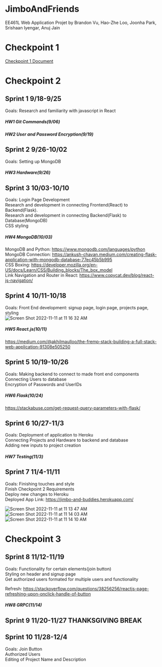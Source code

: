 # JimboAndFriends
EE461L Web Application Projet by Brandon Vu, Hao-Zhe Loo, Joonha Park, Srishaan Iyengar, Anuj Jain



# Checkpoint 1
[Checkpoint 1 Document](https://docs.google.com/document/d/13tEbrVV1XnsT6WM8rLi5gIoCUGzmAdGeV9bU5C600cM/edit?usp=sharing)



# Checkpoint 2 
## Sprint 1 9/18-9/25
Goals:
Research and familiarity with javascript in React
##### HW1 Git Commands(9/06)
##### HW2 User and Password Encryption(9/19)


## Sprint 2 9/26-10/02
Goals:
Setting up MongoDB
##### HW3 Hardware(9/26)


## Sprint 3 10/03-10/10
Goals:
Login Page Development <br />
Research and development in connecting Frontend(React) to Backend(Flask). <br />
Research and development in connecting Backend(Flask) to Database(MongoDB) <br />
CSS styling <br />
##### HW4 MongoDB(10/03)

MongoDB and Python: https://www.mongodb.com/languages/python <br />
MongoDB Connection: https://ankush-chavan.medium.com/creating-flask-application-with-mongodb-database-77ec45b5b995 <br />
CSS Boxing: https://developer.mozilla.org/en-US/docs/Learn/CSS/Building_blocks/The_box_model <br />
Link Navigation and Router in React: https://www.copycat.dev/blog/react-js-navigation/ <br />


## Sprint 4 10/11-10/18
Goals:
Front End development: signup page, login page, projects page, styling <br />
![Screen Shot 2022-11-11 at 11 16 32 AM](https://user-images.githubusercontent.com/61858661/201394357-38d8fc08-6d60-4960-856f-243c93e23688.png)
##### HW5 React.js(10/11)
https://medium.com/@akhilmaulloo/the-fremp-stack-building-a-full-stack-web-application-91308e505250


## Sprint 5 10/19-10/26
Goals:
Making backend to connect to made front end components <br />
Connecting Users to database <br />
Encryption of Passwords and UserIDs <br />
##### HW6 Flask(10/24)
https://stackabuse.com/get-request-query-parameters-with-flask/


## Sprint 6 10/27-11/3
Goals:
Deployment of application to Heroku <br />
Connecting Projects and Hardware to backend and database <br />
Adding new inputs to project creation <br />
##### HW7 Testing(11/3)


## Sprint 7 11/4-11/11
Goals:
Finishing touches and style <br />
Finish Checkpoint 2 Requirements <br />
Deploy new changes to Heroku <br />
Deployed App Link: https://jimbo-and-buddies.herokuapp.com/  <br />

![Screen Shot 2022-11-11 at 11 13 47 AM](https://user-images.githubusercontent.com/61858661/201393906-95a1cb0a-3bb1-4b16-94c1-65d41b9c631d.png)
![Screen Shot 2022-11-11 at 11 14 03 AM](https://user-images.githubusercontent.com/61858661/201393917-d0083928-3f8d-4108-92b7-d22d84739316.png)
![Screen Shot 2022-11-11 at 11 14 10 AM](https://user-images.githubusercontent.com/61858661/201393925-4f2685df-0f60-4779-a6aa-320be6c2f9a4.png)



# Checkpoint 3
## Sprint 8 11/12-11/19
Goals:
Functionality for certain elements(join button) <br />
Styling on header and signup page <br />
Get authorized users formated for multiple users and functionality <br />

Refresh: https://stackoverflow.com/questions/38256256/reactjs-page-refreshing-upon-onclick-handle-of-button <br />
##### HW8 GRPC(11/14)

## Sprint 9 11/20-11/27 THANKSGIVING BREAK

## Sprint 10 11/28-12/4
Goals: 
Join Button<br />
Authorized Users<br />
Editing of Project Name and Description<br />

